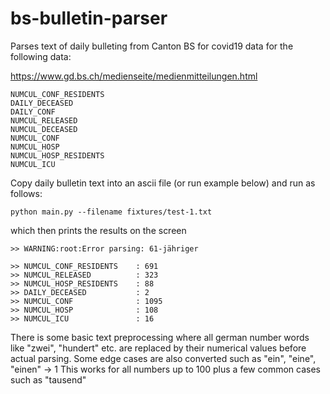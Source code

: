 # bs-bulletin-parser

Parses text of daily bulleting from Canton BS for covid19 data for the following data:

https://www.gd.bs.ch/medienseite/medienmitteilungen.html

```
NUMCUL_CONF_RESIDENTS
DAILY_DECEASED
DAILY_CONF
NUMCUL_RELEASED
NUMCUL_DECEASED
NUMCUL_CONF
NUMCUL_HOSP
NUMCUL_HOSP_RESIDENTS
NUMCUL_ICU
```

Copy daily bulletin text into an ascii file (or run example below) and run as follows:


```
python main.py --filename fixtures/test-1.txt
```
which then prints the results on the screen
```
>> WARNING:root:Error parsing: 61-jähriger

>> NUMCUL_CONF_RESIDENTS    : 691
>> NUMCUL_RELEASED          : 323
>> NUMCUL_HOSP_RESIDENTS    : 88
>> DAILY_DECEASED           : 2
>> NUMCUL_CONF              : 1095
>> NUMCUL_HOSP              : 108
>> NUMCUL_ICU               : 16

```

There is some basic text preprocessing where all german number words like "zwei", "hundert" etc. are replaced by their numerical values before actual parsing.
Some edge cases are also converted such as "ein", "eine", "einen" -> 1
This works for all numbers up to 100 plus a few common cases such as "tausend"

